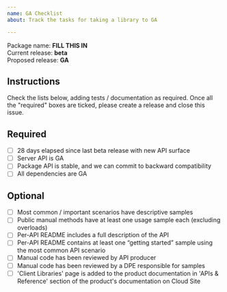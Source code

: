 ```yaml
---
name: GA Checklist
about: Track the tasks for taking a library to GA

---
```


Package name: **FILL THIS IN**  
Current release: **beta**  
Proposed release: **GA**  

## Instructions

Check the lists below, adding tests / documentation as required. Once all the "required" boxes are ticked, please create a release and close this issue.

## Required

- [ ] 28 days elapsed since last beta release with new API surface
- [ ] Server API is GA
- [ ] Package API is stable, and we can commit to backward compatibility
- [ ] All dependencies are GA

## Optional

- [ ] Most common / important scenarios have descriptive samples
- [ ] Public manual methods have at least one usage sample each (excluding overloads)
- [ ] Per-API README includes a full description of the API
- [ ] Per-API README contains at least one “getting started” sample using the most common API scenario
- [ ] Manual code has been reviewed by API producer
- [ ] Manual code has been reviewed by a DPE responsible for samples
- [ ] 'Client Libraries' page is added to the product documentation in 'APIs & Reference' section of the product's documentation on Cloud Site
